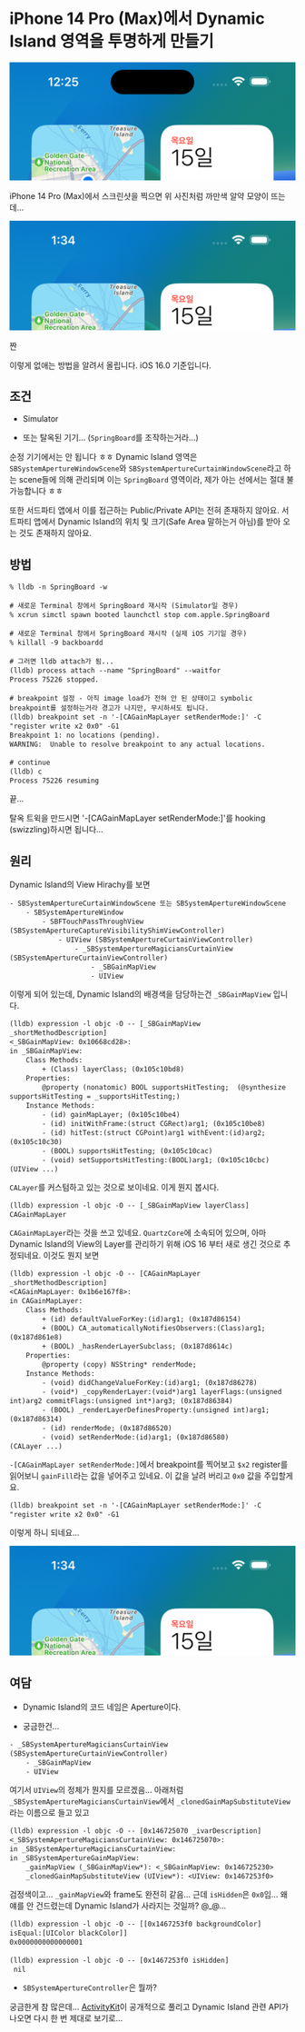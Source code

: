 # iPhone 14 Pro (Max)에서 Dynamic Island 영역을 투명하게 만들기

![](0.png)

iPhone 14 Pro (Max)에서 스크린샷을 찍으면 위 사진처럼 까만색 알약 모양이 뜨는데...

![](1.png)

짠

이렇게 없애는 방법을 알려서 올립니다. iOS 16.0 기준입니다.

## 조건

- Simulator

- 또는 탈옥된 기기... (`SpringBoard`를 조작하는거라...)

순정 기기에서는 안 됩니다 ㅎㅎ Dynamic Island 영역은 `SBSystemApertureWindowScene`와 `SBSystemApertureCurtainWindowScene`라고 하는 scene들에 의해 관리되며 이는 `SpringBoard` 영역이라, 제가 아는 선에서는 절대 불가능합니다 ㅎㅎ

또한 서드파티 앱에서 이를 접근하는 Public/Private API는 전혀 존재하지 않아요. 서트파티 앱에서 Dynamic Island의 위치 및 크기(Safe Area 말하는거 아님)를 받아 오는 것도 존재하지 않아요.

## 방법

```
% lldb -n SpringBoard -w

# 새로운 Terminal 창에서 SpringBoard 재시작 (Simulator일 경우)
% xcrun simctl spawn booted launchctl stop com.apple.SpringBoard

# 새로운 Terminal 창에서 SpringBoard 재시작 (실제 iOS 기기일 경우)
% killall -9 backboardd

# 그러면 lldb attach가 됨...
(lldb) process attach --name "SpringBoard" --waitfor
Process 75226 stopped.

# breakpoint 설정 - 아직 image load가 전혀 안 된 상태이고 symbolic breakpoint를 설정하는거라 경고가 나지만, 무시하셔도 됩니다.
(lldb) breakpoint set -n '-[CAGainMapLayer setRenderMode:]' -C "register write x2 0x0" -G1
Breakpoint 1: no locations (pending).
WARNING:  Unable to resolve breakpoint to any actual locations.

# continue
(lldb) c
Process 75226 resuming
```

끝...

탈옥 트윅을 만드시면 '-[CAGainMapLayer setRenderMode:]'를 hooking (swizzling)하시면 됩니다...

## 원리

Dynamic Island의 View Hirachy를 보면

```
- SBSystemApertureCurtainWindowScene 또는 SBSystemApertureWindowScene
    - SBSystemApertureWindow
        - SBFTouchPassThroughView (SBSystemApertureCaptureVisibilityShimViewController)
            - UIView (SBSystemApertureCurtainViewController)
                - _SBSystemApertureMagiciansCurtainView (SBSystemApertureCurtainViewController)
                    - _SBGainMapView
                    - UIView
```

이렇게 되어 있는데, Dynamic Island의 배경색을 담당하는건 `_SBGainMapView` 입니다.

```
(lldb) expression -l objc -O -- [_SBGainMapView _shortMethodDescription]
<_SBGainMapView: 0x10668cd28>:
in _SBGainMapView:
    Class Methods:
        + (Class) layerClass; (0x105c10bd8)
    Properties:
        @property (nonatomic) BOOL supportsHitTesting;  (@synthesize supportsHitTesting = _supportsHitTesting;)
    Instance Methods:
        - (id) gainMapLayer; (0x105c10be4)
        - (id) initWithFrame:(struct CGRect)arg1; (0x105c10be8)
        - (id) hitTest:(struct CGPoint)arg1 withEvent:(id)arg2; (0x105c10c30)
        - (BOOL) supportsHitTesting; (0x105c10cac)
        - (void) setSupportsHitTesting:(BOOL)arg1; (0x105c10cbc)
(UIView ...)
```

`CALayer`를 커스텀하고 있는 것으로 보이네요. 이게 뭔지 봅시다.

```
(lldb) expression -l objc -O -- [_SBGainMapView layerClass]
CAGainMapLayer
```

`CAGainMapLayer`라는 것을 쓰고 있네요. `QuartzCore`에 소속되어 있으며, 아마 Dynamic Island의 View의 Layer를 관리하기 위해 iOS 16 부터 새로 생긴 것으로 추정되네요. 이것도 뭔지 보면

```
(lldb) expression -l objc -O -- [CAGainMapLayer _shortMethodDescription]
<CAGainMapLayer: 0x1b6e167f8>:
in CAGainMapLayer:
    Class Methods:
        + (id) defaultValueForKey:(id)arg1; (0x187d86154)
        + (BOOL) CA_automaticallyNotifiesObservers:(Class)arg1; (0x187d861e8)
        + (BOOL) _hasRenderLayerSubclass; (0x187d8614c)
    Properties:
        @property (copy) NSString* renderMode;
    Instance Methods:
        - (void) didChangeValueForKey:(id)arg1; (0x187d86278)
        - (void*) _copyRenderLayer:(void*)arg1 layerFlags:(unsigned int)arg2 commitFlags:(unsigned int*)arg3; (0x187d86384)
        - (BOOL) _renderLayerDefinesProperty:(unsigned int)arg1; (0x187d86314)
        - (id) renderMode; (0x187d86520)
        - (void) setRenderMode:(id)arg1; (0x187d86580)
(CALayer ...)
```

`-[CAGainMapLayer setRenderMode:]`에서 breakpoint를 찍어보고 `$x2` register를 읽어보니 `gainFill`라는 값을 넣어주고 있네요. 이 값을 날려 버리고 `0x0` 값을 주입할게요.

```
(lldb) breakpoint set -n '-[CAGainMapLayer setRenderMode:]' -C "register write x2 0x0" -G1
```

이렇게 하니 되네요...

![](1.png)

## 여담

- Dynamic Island의 코드 네임은 Aperture이다.

- 궁금한건...

```
- _SBSystemApertureMagiciansCurtainView (SBSystemApertureCurtainViewController)
    - _SBGainMapView
    - UIView
```

여기서 `UIView`의 정체가 뭔지를 모르겠음... 아래처럼 `_SBSystemApertureMagiciansCurtainView`에서 `_clonedGainMapSubstituteView`라는 이름으로 들고 있고

```
(lldb) expression -l objc -O -- [0x146725070 _ivarDescription]
<_SBSystemApertureMagiciansCurtainView: 0x146725070>:
in _SBSystemApertureMagiciansCurtainView:
in _SBSystemApertureGainMapView:
    _gainMapView (_SBGainMapView*): <_SBGainMapView: 0x146725230>
    _clonedGainMapSubstituteView (UIView*): <UIView: 0x1467253f0>
```

검정색이고... `_gainMapView`와 frame도 완전히 같음... 근데 `isHidden`은 `0x0`임... 왜 얘를 안 건드렸는데 Dynamic Island가 사라지는 것일까? @_@...

```
(lldb) expression -l objc -O -- [[0x1467253f0 backgroundColor] isEqual:[UIColor blackColor]]
0x0000000000000001

(lldb) expression -l objc -O -- [0x1467253f0 isHidden]
 nil
```

- `SBSystemApertureController`은 뭘까?

궁금한게 참 많은데... [ActivityKit](https://developer.apple.com/documentation/activitykit)이 공개적으로 풀리고 Dynamic Island 관련 API가 나오면 다시 한 번 제대로 보기로...
